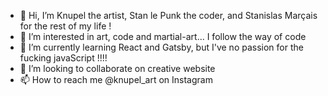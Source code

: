 - 👋 Hi, I’m Knupel the artist, Stan le Punk the coder, and Stanislas Marçais for the rest of my life !
- 👀 I’m interested in art, code and martial-art... I follow the way of code
- 🌱 I’m currently learning React and Gatsby, but I've no passion for the fucking javaScript !!!!
- 💞️ I’m looking to collaborate on creative website
- 📫 How to reach me @knupel_art on Instagram

<!---
StanLepunK/StanLepunK is a ✨ special ✨ repository because its `README.md` (this file) appears on your GitHub profile.
You can click the Preview link to take a look at your changes.
--->
